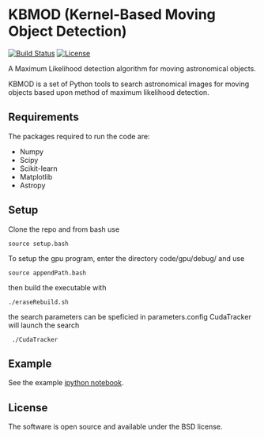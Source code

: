 # KBMOD (Kernel-Based Moving Object Detection)

[![Build Status](https://travis-ci.org/jbkalmbach/kbmod.svg?branch=master)](https://travis-ci.org/jbkalmbach/kbmod) [![License](https://img.shields.io/badge/License-BSD%202--Clause-orange.svg)](https://opensource.org/licenses/BSD-2-Clause)

A Maximum Likelihood detection algorithm for moving astronomical objects.

KBMOD is a set of Python tools to search astronomical images for moving
objects based upon method of maximum likelihood detection.

## Requirements

The packages required to run the code are:

* Numpy
* Scipy
* Scikit-learn
* Matplotlib
* Astropy

## Setup

Clone the repo and from bash use

```
source setup.bash
```

To setup the gpu program, enter the directory code/gpu/debug/ and use
```
source appendPath.bash
```
then build the executable with
```
./eraseRebuild.sh
```
the search parameters can be speficied in parameters.config
CudaTracker will launch the search
```
 ./CudaTracker
```


## Example

See the example [ipython notebook](https://github.com/jbkalmbach/kbmod/blob/master/notebooks/kbmod_demo.ipynb).

## License

The software is open source and available under the BSD license.
